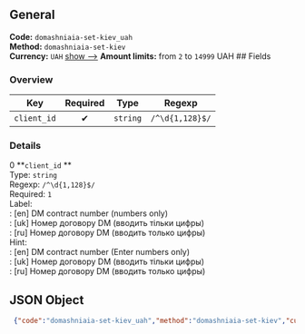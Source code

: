 ## General 
**Code:** `domashniaia-set-kiev_uah`  
**Method:** `domashniaia-set-kiev`  
**Currency:** `UAH` [show -->]() 
**Amount limits:** from `2`  to `14999`  UAH ## Fields 
### Overview 
|Key|Required|Type|Regexp| 
|:---:|:---:|:---:|:---:| 
|`client_id` |✔ |`string` |`/^\d{1,128}$/` | 
 
### Details 
0 **`client_id` **  
Type: `string`  
Regexp: `/^\d{1,128}$/`  
Required: `1`  
Label:  
: [en] DM contract number (numbers only)  
: [uk] Номер договору DM (вводить тільки цифры)  
: [ru] Номер договору DM (вводить только цифры)  
Hint:  
: [en] DM contract number (Enter numbers only)  
: [uk] Номер договору DM (вводить тільки цифры)  
: [ru] Номер договору DM (вводить только цифры)  
## JSON Object 
```json
 {"code":"domashniaia-set-kiev_uah","method":"domashniaia-set-kiev","currency":"UAH","fields":[{"key":"client_id","type":"string","label":{"en":"DM contract number (numbers only)","uk":"\u041d\u043e\u043c\u0435\u0440 \u0434\u043e\u0433\u043e\u0432\u043e\u0440\u0443 DM (\u0432\u0432\u043e\u0434\u0438\u0442\u044c \u0442\u0456\u043b\u044c\u043a\u0438 \u0446\u0438\u0444\u0440\u044b)","ru":"\u041d\u043e\u043c\u0435\u0440 \u0434\u043e\u0433\u043e\u0432\u043e\u0440\u0443 DM (\u0432\u0432\u043e\u0434\u0438\u0442\u044c \u0442\u043e\u043b\u044c\u043a\u043e \u0446\u0438\u0444\u0440\u044b)"},"regexp":"\/^\\d{1,128}$\/","required":true,"position":1,"hint":{"en":"DM contract number (Enter numbers only)","uk":"\u041d\u043e\u043c\u0435\u0440 \u0434\u043e\u0433\u043e\u0432\u043e\u0440\u0443 DM (\u0432\u0432\u043e\u0434\u0438\u0442\u044c \u0442\u0456\u043b\u044c\u043a\u0438 \u0446\u0438\u0444\u0440\u044b)","ru":"\u041d\u043e\u043c\u0435\u0440 \u0434\u043e\u0433\u043e\u0432\u043e\u0440\u0443 DM (\u0432\u0432\u043e\u0434\u0438\u0442\u044c \u0442\u043e\u043b\u044c\u043a\u043e \u0446\u0438\u0444\u0440\u044b)"},"example":"2008060030"}],"amount_min":2,"amount_max":14999}```  
